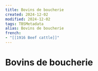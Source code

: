 ```yaml
---
title: Bovins de boucherie
created: 2024-12-02
modified: 2024-12-02
tags: TBSMetadata
alias: Bovins de boucherie
french:
- "[[1916 Beef cattle]]"
---
```

# Bovins de boucherie
